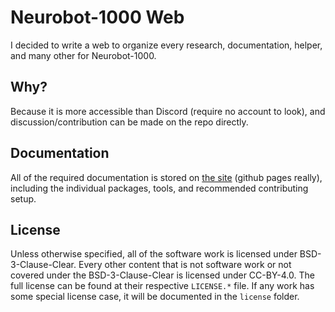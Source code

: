 # Neurobot-1000 Web

I decided to write a web to organize every research, documentation, helper, and many other for Neurobot-1000.

## Why?

Because it is more accessible than Discord (require no account to look), and discussion/contribution can be made on the repo directly.

## Documentation

All of the required documentation is stored on [the site](https://neurobot-1000.github.io) (github pages really), including the individual packages, tools, and recommended contributing setup.

## License

Unless otherwise specified, all of the software work is licensed under BSD-3-Clause-Clear. Every other content that is not software work or not covered under the BSD-3-Clause-Clear is licensed under CC-BY-4.0. The full license can be found at their respective `LICENSE.*` file. If any work has some special license case, it will be documented in the `license` folder.
